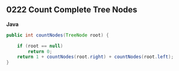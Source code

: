## 0222 Count Complete Tree Nodes
**Java**
```java
public int countNodes(TreeNode root) {

    if (root == null) 
        return 0;
    return 1 + countNodes(root.right) + countNodes(root.left);
}
```
